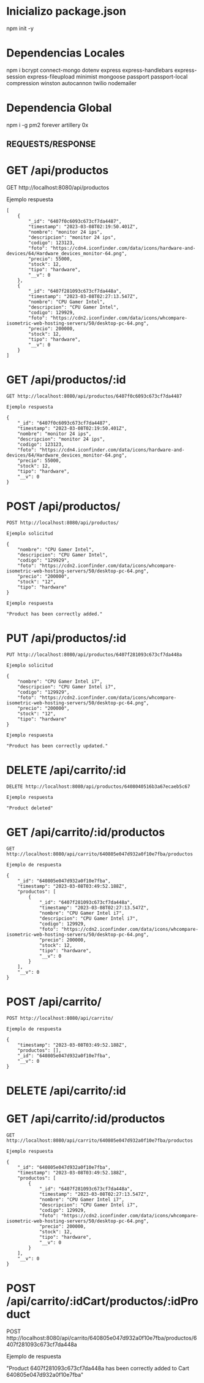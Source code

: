 # Inicializo package.json
npm init -y

# Dependencias Locales
npm i bcrypt connect-mongo dotenv express express-handlebars express-session express-fileupload minimist mongoose passport passport-local compression winston autocannon twilio nodemailer

# Dependencia Global
npm i -g pm2 forever artillery 0x



## REQUESTS/RESPONSE

# GET /api/productos

 GET http://localhost:8080/api/productos
 
 Ejemplo respuesta
 
	[
		{
			"_id": "6407f0c6093c673cf7da4487",
			"timestamp": "2023-03-08T02:19:50.401Z",
			"nombre": "monitor 24 ips",
			"descripcion": "monitor 24 ips",
			"codigo": 123123,
			"foto": "https://cdn4.iconfinder.com/data/icons/hardware-and-devices/64/Hardware_devices_monitor-64.png",
			"precio": 55000,
			"stock": 12,
			"tipo": "hardware",
			"__v": 0
		},
		{
			"_id": "6407f281093c673cf7da448a",
			"timestamp": "2023-03-08T02:27:13.547Z",
			"nombre": "CPU Gamer Intel",
			"descripcion": "CPU Gamer Intel",
			"codigo": 129929,
			"foto": "https://cdn2.iconfinder.com/data/icons/whcompare-isometric-web-hosting-servers/50/desktop-pc-64.png",
			"precio": 200000,
			"stock": 12,
			"tipo": "hardware",
			"__v": 0
		}
	]
	
# GET /api/productos/:id
	GET http://localhost:8080/api/productos/6407f0c6093c673cf7da4487
	
	Ejemplo respuesta
	
	{
		"_id": "6407f0c6093c673cf7da4487",
		"timestamp": "2023-03-08T02:19:50.401Z",
		"nombre": "monitor 24 ips",
		"descripcion": "monitor 24 ips",
		"codigo": 123123,
		"foto": "https://cdn4.iconfinder.com/data/icons/hardware-and-devices/64/Hardware_devices_monitor-64.png",
		"precio": 55000,
		"stock": 12,
		"tipo": "hardware",
		"__v": 0
	}
	
# POST /api/productos/
	POST http://localhost:8080/api/productos/
	
	Ejemplo solicitud
	
	{
        "nombre": "CPU Gamer Intel",
        "descripcion": "CPU Gamer Intel",
        "codigo": "129929",
		"foto": "https://cdn2.iconfinder.com/data/icons/whcompare-isometric-web-hosting-servers/50/desktop-pc-64.png",
        "precio": "200000",
        "stock": "12",
        "tipo": "hardware"
	}
	
	Ejemplo respuesta
	
	"Product has been correctly added."
	
# PUT /api/productos/:id
	PUT http://localhost:8080/api/productos/6407f281093c673cf7da448a
	
	Ejemplo solicitud
	
	{
        "nombre": "CPU Gamer Intel i7",
        "descripcion": "CPU Gamer Intel i7",
        "codigo": "129929",
		"foto": "https://cdn2.iconfinder.com/data/icons/whcompare-isometric-web-hosting-servers/50/desktop-pc-64.png",
        "precio": "200000",
        "stock": "12",
        "tipo": "hardware"
	}
	
	Ejemplo respuesta
	
	"Product has been correctly updated."
	
# DELETE /api/carrito/:id
	DELETE http://localhost:8080/api/productos/6408040516b3a67ecaeb5c67
	
	Ejemplo respuesta
	
	"Product deleted"

# GET /api/carrito/:id/productos
    GET http://localhost:8080/api/carrito/640805e047d932a0f10e7fba/productos

    Ejemplo de respuesta

    {
        "_id": "640805e047d932a0f10e7fba",
        "timestamp": "2023-03-08T03:49:52.188Z",
        "productos": [
            {
                "_id": "6407f281093c673cf7da448a",
                "timestamp": "2023-03-08T02:27:13.547Z",
                "nombre": "CPU Gamer Intel i7",
                "descripcion": "CPU Gamer Intel i7",
                "codigo": 129929,
                "foto": "https://cdn2.iconfinder.com/data/icons/whcompare-isometric-web-hosting-servers/50/desktop-pc-64.png",
                "precio": 200000,
                "stock": 12,
                "tipo": "hardware",
                "__v": 0
            }
        ],
        "__v": 0
    }


# POST /api/carrito/
    POST http://localhost:8080/api/carrito/

    Ejemplo de respuesta

    {
        "timestamp": "2023-03-08T03:49:52.188Z",
        "productos": [],
        "_id": "640805e047d932a0f10e7fba",
        "__v": 0
    }

# DELETE /api/carrito/:id

# GET /api/carrito/:id/productos
    GET http://localhost:8080/api/carrito/640805e047d932a0f10e7fba/productos

    Ejemplo respuesta

    {
        "_id": "640805e047d932a0f10e7fba",
        "timestamp": "2023-03-08T03:49:52.188Z",
        "productos": [
            {
                "_id": "6407f281093c673cf7da448a",
                "timestamp": "2023-03-08T02:27:13.547Z",
                "nombre": "CPU Gamer Intel i7",
                "descripcion": "CPU Gamer Intel i7",
                "codigo": 129929,
                "foto": "https://cdn2.iconfinder.com/data/icons/whcompare-isometric-web-hosting-servers/50/desktop-pc-64.png",
                "precio": 200000,
                "stock": 12,
                "tipo": "hardware",
                "__v": 0
            }
        ],
        "__v": 0
    }


# POST /api/carrito/:idCart/productos/:idProduct
   POST http://localhost:8080/api/carrito/640805e047d932a0f10e7fba/productos/6407f281093c673cf7da448a

   Ejemplo de respuesta

   "Product 6407f281093c673cf7da448a has been correctly added to Cart 640805e047d932a0f10e7fba"